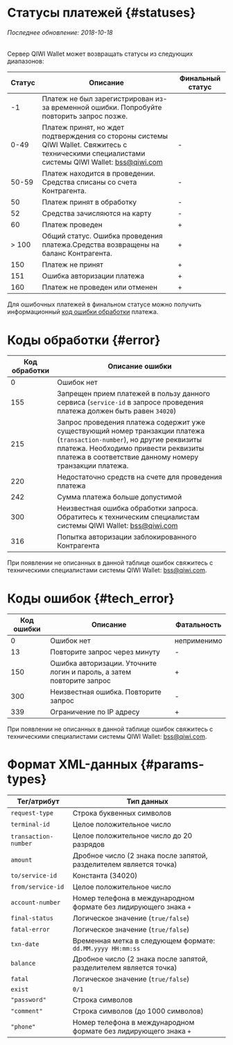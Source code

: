 # Статусы платежей {#statuses}

###### Последнее обновление: 2018-10-18

Сервер QIWI Wallet может возвращать статусы из следующих диапазонов:

Статус | Описание | Финальный статус
-----|---------|-------------
\-1	| Платеж не был зарегистрирован из-за временной ошибки. Попробуйте повторить запрос позже.|
0\-49|Платеж принят, но ждет подтверждения со стороны системы QIWI Wallet. Свяжитесь с техническими специалистами системы QIWI Wallet: <a href="mailto:bss@qiwi.com">bss@qiwi.com</a> | \-
50\-59	| Платеж находится в проведении. Средства списаны со счета Контрагента.| \-
50|Платеж принят в обработку| \-
52|Средства зачисляются на карту| \-
60|Платеж проведен| \+
\> 100|Общий статус. Ошибка проведения платежа.Средства возвращены на баланс Контрагента.| \+
150|Платеж не принят|\+
151|Ошибка авторизации платежа|\+
160|Платеж не проведен или отменен|\+

Для ошибочных платежей в финальном статусе можно получить информационный [код ошибки обработки](#error) платежа.

# Коды обработки {#error}

Код обработки| Описание ошибки
-----|--------
0| Ошибок нет
155|Запрещен прием платежей в пользу данного сервиса (`service-id` в запросе проведения платежа должен быть равен `34020`)
215| Запрос проведения платежа содержит уже существующий номер транзакции платежа (`transaction-number`), но другие реквизиты платежа. Необходимо привести реквизиты платежа в соответствие данному номеру транзакции платежа.
220|Недостаточно средств на счете для проведения платежа
242|Сумма платежа больше допустимой
300|Неизвестная ошибка обработки запроса. Обратитесь к техническим специалистам системы QIWI Wallet: <a href="mailto:bss@qiwi.com">bss@qiwi.com</a>
316|Попытка авторизации заблокированного Контрагента

При появлении не описанных в данной таблице ошибок свяжитесь с техническими специалистами системы QIWI Wallet: <a href="mailto:bss@qiwi.com">bss@qiwi.com</a>.

# Коды ошибок {#tech_error}

Код ошибки|Описание|Фатальность
----|------|---------
0|Ошибок нет|неприменимо
13|Повторите запрос через минуту|\-
150|Ошибка авторизации. Уточните логин и пароль, а затем повторите запрос|\+
300|Неизвестная ошибка. Повторите запрос|\-
339|Ограничение по IP адресу|\+

При появлении не описанных в данной таблице ошибок свяжитесь с техническими специалистами системы QIWI Wallet: <a href="mailto:bss@qiwi.com">bss@qiwi.com</a>.

# Формат XML-данных {#params-types}

Тег/атрибут|Тип данных
--------|----------
`request-type`|Строка буквенных символов
`terminal-id`|Целое положительное число
`transaction-number`|Целое положительное число до 20 разрядов
`amount`|Дробное число (2 знака после запятой, разделителем является точка)
`to/service-id`	| Константа (34020)
`from/service-id`|Целое положительное число
`account-number`|Номер телефона в международном формате без лидирующего знака `+`
`final-status`|Логическое значение (`true/false`)
`fatal-error`|Логическое значение (`true/false`)
`txn-date`| Временная метка в следующем формате:<br>`dd.MM.yyyy HH:mm:ss`
`balance`|Дробное число (2 знака после запятой, разделителем является точка)
`fatal`|Логическое значение (`true/false`)
`exist`|`0/1`
`"password"`|Строка символов
`"comment"`|Строка символов (до 1000 символов)
`"phone"`|Номер телефона в международном формате без лидирующего знака `+`
